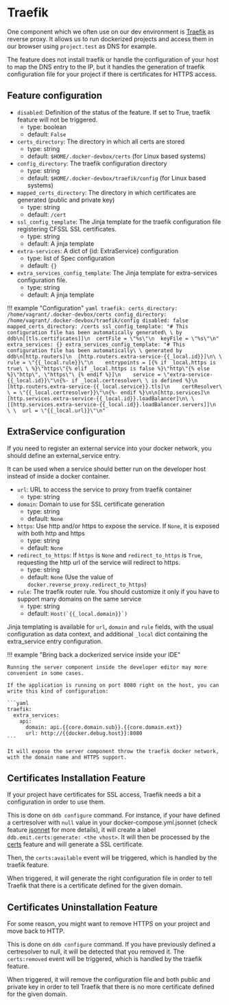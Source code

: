Traefik
===

One component which we often use on our dev environment is [Traefik](https://containo.us/traefik/) as reverse proxy.
It allows us to run dockerized projects and access them in our browser using `project.test` as DNS for example.

The feature does not install traefik or handle the configuration of your host to map the DNS entry to the IP,
but it handles the generation of traefik configuration file for your project if there is certificates for HTTPS 
access.

Feature configuration
---

- `disabled`: Definition of the status of the feature. If set to True, traefik feature will not be triggered.
    - type: boolean
    - default: `False`
- `certs_directory`: The directory in which all certs are stored
    - type: string
    - default: `$HOME/.docker-devbox/certs` (for Linux based systems)
- `config_directory`: The traefik configuration directory
    - type: string
    - default: `$HOME/.docker-devbox/traefik/config` (for Linux based systems)
- `mapped_certs_directory`: The directory in which certificates are generated (public and private key)
    - type: string
    - default: `/cert`
- `ssl_config_template`: The Jinja template for the traefik configuration file registering CFSSL SSL certificates. 
    - type: string
    - default: A jinja template
- `extra-services`: A dict of {id: ExtraService} configuration
    - type: list of Spec configuration
    - default: `{}`
- `extra_services_config_template`: The Jinja template for extra-services configuration file. 
    - type: string
    - default: A jinja template

!!! example "Configuration"
    ```yaml
    traefik:
      certs_directory: /home/vagrant/.docker-devbox/certs
      config_directory: /home/vagrant/.docker-devbox/traefik/config
      disabled: false
      mapped_certs_directory: /certs
      ssl_config_template: "# This configuration file has been automatically generated\
        \ by ddb\n[[tls.certificates]]\n  certFile = \"%s\"\n  keyFile = \"%s\"\n"
      extra_services: {}
      extra_services_config_template: "# This configuration file has been automatically\
        \ generated by ddb\n[http.routers]\n  [http.routers.extra-service-{{_local.id}}]\n\
        \    rule = \"{{_local.rule}}\"\n    entrypoints = [{% if _local.https is true\
        \ %}\"https\"{% elif _local.https is false %}\"http\"{% else %}\"http\", \"https\"\
        {% endif %}]\n    service = \"extra-service-{{_local.id}}\"\n{%- if _local.certresolver\
        \ is defined %}\n [http.routers.extra-service-{{_local.service}}.tls]\n    certResolver\
        \ = \"{{_local.certresolver}}\"\n{%- endif %}\n\n[http.services]\n  [http.services.extra-service-{{_local.id}}.loadBalancer]\n\
        \    [[http.services.extra-service-{{_local.id}}.loadBalancer.servers]]\n    \
        \  url = \"{{_local.url}}\"\n"
    ```
    
ExtraService configuration
---
If you need to register an external service into your docker network, you should define an external_service entry.

It can be used when a service should better run on the developer host instead of inside a docker container.
  
- `url`: URL to access the service to proxy from traefik container
    - type: string
- `domain`: Domain to use for SSL certificate generation
    - type: string
    - default: `None`
- `https`: Use http and/or https to expose the service. If `None`, it is exposed with both http and https
    - type: string
    - default: `None`
- `redirect_to_https`: If `https` is `None` and `redirect_to_https` is `True`, requesting the http url of the service 
    will redirect to https.
    - type: string
    - default: `None` (Use the value of `docker.reverse_proxy.redirect_to_https`)
- `rule`: The traefik router rule. You should customize it only if you have to support many domains on the same service
    - type: string
    - default: ``Host(`{{_local.domain}}`)``
    
Jinja templating is available for `url`, `domain` and `rule` fields, with the usual configuration as data context, 
and additional `_local` dict containing the extra_service entry configuration.

!!! example "Bring back a dockerized service inside your IDE"

    Running the server component inside the developer editor may more convenient in some cases.
    
    If the application is running on port 8080 right on the host, you can write this kind of configuration:
    
    ```yaml
    traefik:
      extra_services: 
        api:
          domain: api.{{core.domain.sub}}.{{core.domain.ext}}
          url: http://{{docker.debug.host}}:8080
    ```
    
    It will expose the server component throw the traefik docker network, with the domain name and HTTPS support.
        
Certificates Installation Feature
---

If your project have certificates for SSL access, Traefik needs a bit a configuration in order to use them.

This is done on `ddb configure` command. For instance, if your have defined a certresolver with `null` value in your 
docker-compose.yml.jsonnet (check feature [jsonnet](./jsonnet.md) for more details), 
it will create a label `ddb.emit.certs:generate: <the vhost>`. 
It will then be processed by the [certs](./certs.md) feature and will generate a SSL certificate.

Then, the `certs:available` event will be triggered, which is handled by the traefik feature.

When triggered, it will generate the right configuration file in order to tell Traefik that there is a certificate 
defined for the given domain.
    
Certificates Uninstallation Feature
---

For some reason, you might want to remove HTTPS on your project and move back to HTTP. 

This is done on `ddb configure` command. 
If you have previously defined a certresolver to null, it will be detected that you removed it. 
The `certs:removed` event will be triggered, which is handled by the traefik feature.

When triggered, it will remove the configuration file and both public and private key in order to tell Traefik 
that there is no more certificate defined for the given domain.
